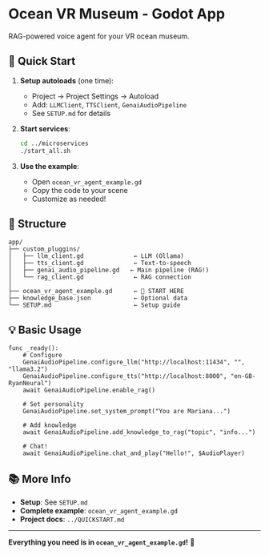# Ocean VR Museum - Godot App

RAG-powered voice agent for your VR ocean museum.

## 🚀 Quick Start

1. **Setup autoloads** (one time):
   - Project → Project Settings → Autoload
   - Add: `LLMClient`, `TTSClient`, `GenaiAudioPipeline`
   - See `SETUP.md` for details

2. **Start services**:
   ```bash
   cd ../microservices
   ./start_all.sh
   ```

3. **Use the example**:
   - Open `ocean_vr_agent_example.gd`
   - Copy the code to your scene
   - Customize as needed!

## 📁 Structure

```
app/
├── custom_pluggins/
│   ├── llm_client.gd              ← LLM (Ollama)
│   ├── tts_client.gd              ← Text-to-speech  
│   ├── genai_audio_pipeline.gd   ← Main pipeline (RAG!)
│   └── rag_client.gd              ← RAG connection
│
├── ocean_vr_agent_example.gd      ← 🌟 START HERE
├── knowledge_base.json            ← Optional data
└── SETUP.md                       ← Setup guide
```

## 💡 Basic Usage

```gdscript
func _ready():
    # Configure
    GenaiAudioPipeline.configure_llm("http://localhost:11434", "", "llama3.2")
    GenaiAudioPipeline.configure_tts("http://localhost:8000", "en-GB-RyanNeural")
    await GenaiAudioPipeline.enable_rag()
    
    # Set personality
    GenaiAudioPipeline.set_system_prompt("You are Mariana...")
    
    # Add knowledge
    await GenaiAudioPipeline.add_knowledge_to_rag("topic", "info...")
    
    # Chat!
    await GenaiAudioPipeline.chat_and_play("Hello!", $AudioPlayer)
```

## 📚 More Info

- **Setup**: See `SETUP.md`
- **Complete example**: `ocean_vr_agent_example.gd`
- **Project docs**: `../QUICKSTART.md`

---

**Everything you need is in `ocean_vr_agent_example.gd`!** 🌊
